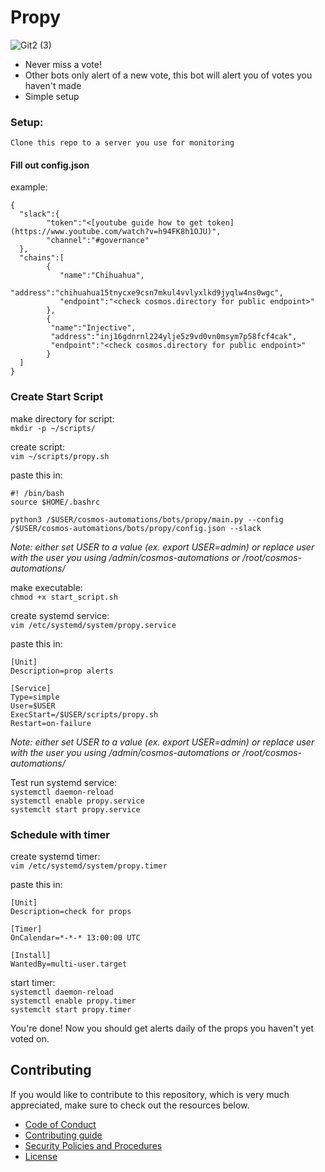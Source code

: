 # Propy

![Git2 (3)](https://user-images.githubusercontent.com/111542162/230439615-5937dd0a-4945-4279-abbf-8950cfddf0d5.png)

[discord invite]: https://discord.com/invite/tSxyyCWgYX
[discord badge]: https://img.shields.io/discord/908044702794801233
[twitter handle]: https://img.shields.io/twitter/follow/WhiteWhaleDefi.svg?style=social&label=Follow
[twitter badge]: https://twitter.com/intent/follow?screen_name=WhiteWhaleDefi

- Never miss a vote!
- Other bots only alert of a new vote, this bot will alert you of votes you haven't made
- Simple setup


### Setup:

`Clone this repo to a server you use for monitoring`

#### Fill out config.json
example: 
```
{
  "slack":{
        "token":"<[youtube guide how to get token](https://www.youtube.com/watch?v=h94FK8h1OJU)",
        "channel":"#governance"
  },
  "chains":[
        {
           "name":"Chihuahua",
           "address":"chihuahua15tnycxe9csn7mkul4vvlyxlkd9jyqlw4ns0wgc",
           "endpoint":"<check cosmos.directory for public endpoint>"
        },
        {
         "name":"Injective",
         "address":"inj16gdnrnl224ylje5z9vd0vn0msym7p58fcf4cak",
         "endpoint":"<check cosmos.directory for public endpoint>"
        }
  ]
}
```

### Create Start Script

make directory for script:  
`mkdir -p ~/scripts/`  

create script:  
`vim ~/scripts/propy.sh`  

paste this in:  
```
#! /bin/bash
source $HOME/.bashrc

python3 /$USER/cosmos-automations/bots/propy/main.py --config /$USER/cosmos-automations/bots/propy/config.json --slack
```
_Note: either set USER to a value (ex. export USER=admin) or replace user with the user you using /admin/cosmos-automations or /root/cosmos-automations/_

make executable:  
`chmod +x start_script.sh `


create systemd service:  
`vim /etc/systemd/system/propy.service`

paste this in:  
```
[Unit]
Description=prop alerts

[Service]
Type=simple
User=$USER
ExecStart=/$USER/scripts/propy.sh
Restart=on-failure
```
_Note: either set USER to a value (ex. export USER=admin) or replace user with the user you using /admin/cosmos-automations or /root/cosmos-automations/_


Test run systemd service:  
`systemctl daemon-reload`  
`systemctl enable propy.service`   
`systemclt start propy.service`  

### Schedule with timer  

create systemd timer:  
`vim /etc/systemd/system/propy.timer`

paste this in:  
```
[Unit]
Description=check for props

[Timer]
OnCalendar=*-*-* 13:00:00 UTC

[Install]
WantedBy=multi-user.target
```

start timer:  
`systemctl daemon-reload`  
`systemctl enable propy.timer`  
`systemclt start propy.timer`  


You're done! Now you should get alerts daily of the props you haven't yet voted on. 

## Contributing
If you would like to contribute to this repository, which is very much appreciated, make sure to check out the resources below. 
- [Code of Conduct](./docs/CODE_OF_CONDUCT.md)
- [Contributing guide](./docs/CONTRIBUTING.md)
- [Security Policies and Procedures](./docs/SECURITY.md)
- [License](./LICENSE)

